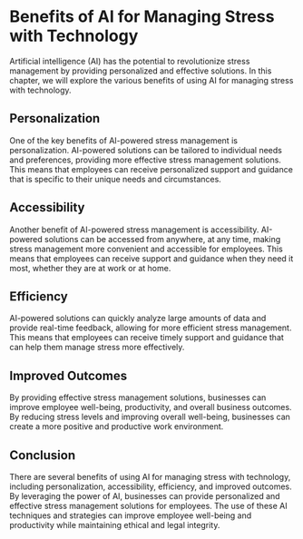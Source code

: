 Benefits of AI for Managing Stress with Technology
====================================================================================================

Artificial intelligence (AI) has the potential to revolutionize stress management by providing personalized and effective solutions. In this chapter, we will explore the various benefits of using AI for managing stress with technology.

Personalization
---------------

One of the key benefits of AI-powered stress management is personalization. AI-powered solutions can be tailored to individual needs and preferences, providing more effective stress management solutions. This means that employees can receive personalized support and guidance that is specific to their unique needs and circumstances.

Accessibility
-------------

Another benefit of AI-powered stress management is accessibility. AI-powered solutions can be accessed from anywhere, at any time, making stress management more convenient and accessible for employees. This means that employees can receive support and guidance when they need it most, whether they are at work or at home.

Efficiency
----------

AI-powered solutions can quickly analyze large amounts of data and provide real-time feedback, allowing for more efficient stress management. This means that employees can receive timely support and guidance that can help them manage stress more effectively.

Improved Outcomes
-----------------

By providing effective stress management solutions, businesses can improve employee well-being, productivity, and overall business outcomes. By reducing stress levels and improving overall well-being, businesses can create a more positive and productive work environment.

Conclusion
----------

There are several benefits of using AI for managing stress with technology, including personalization, accessibility, efficiency, and improved outcomes. By leveraging the power of AI, businesses can provide personalized and effective stress management solutions for employees. The use of these AI techniques and strategies can improve employee well-being and productivity while maintaining ethical and legal integrity.
